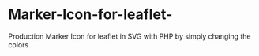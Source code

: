 # Marker-Icon-for-leaflet-
Production Marker Icon for leaflet in SVG with PHP by simply changing the colors 
